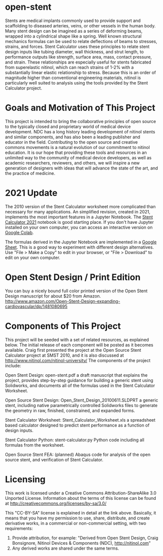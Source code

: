 open-stent
==========

Stents are medical implants commonly used to provide support and scaffolding to diseased arteries, veins, or other vessels in the human body. Many stent design can be imagined as a series of deforming beams, wrapped into a cylindrical shape like a spring. Well known structural mechanics formulas can be used to relate deflections of beams to stresses, strains, and forces. Stent Calculator uses these principles to relate stent design inputs like tubing diameter, wall thickness, and strut length, to performance outputs like strength, surface area, mass, contact pressure, and strain. These relationships are especially useful for stents fabricated from superelastic nitinol, which can reach strains of 1-2% with a substantially linear elastic relationship to stress. Because this is an order of magnitude higher than conventional engineering materials, nitinol is particularly well suited to analysis using the tools provided by the Stent Calculator project.

Goals and Motivation of This Project
====================================

This project is intended to bring the collaborative principles of open source to the typically closed and proprietary world of medical device development. NDC has a long history leading development of nitinol stents and similar components, and has also been a leading publisher and educator in the field. Contributing to the open source and creative commons movements is a natural evolution of our commitment to nitinol education. It is our hope that providing these tools and resources in an unlimited way to the community of medical device developers, as well as academic researchers, reviewers, and others, we will inspire a new generation of designers with ideas that will advance the state of the art, and the practice of medicine.

2021 Update
===========

The 2010 version of the Stent Calculator worksheet more complicated than necessary for many applications. An simplified revision, created in 2021, implements the most important features in a Jupyter Notebook. The [Stent Calculator 2021](https://github.com/cbonsig/open-stent/blob/ec8cb49e3697c48953775f79b527edf30b9796b0/stent_calculator_2021/stent_calculator_2021.ipynb) notebook is good starting place. If you don't have Jupyter installed on your own computer, you can access an interactive version on [Google Colab](https://colab.research.google.com/github/cbonsig/open-stent/blob/93954a52079aaf4d3f74319180989ae90f2ed21c/stent_calculator_2021/stent_calculator_2021.ipynb).

The formulas derived in the Jupyter Notebook are implemented in a [Google Sheet](https://docs.google.com/spreadsheets/d/1WNo-heeC47Z9YqaJjs4vi74C_uU2YyMQA8cRFJYoxgw/edit#gid=0). This is a good way to experiment with different design alternatives. Use "File > Make a Copy" to edit in your browser, or "File > Download" to edit on your own computer.

Open Stent Design / Print Edition
=================================
You can buy a nicely bound full color printed version of the Open Stent Design manuscript for about $20 from Amazon. http://www.amazon.com/Open-Stent-Design-expanding-cardiovascular/dp/1481080695

Components of This Project
==========================
This project will be seeded with a set of related resources, as explained below. The initial release of each component will be posted as it becomes available. Craig first presented the project at the Open Source Stent Calculator project at SMST 2010, and it is also discussed at http://www.nitinol.com/nitinol-university/ The components of the project include:

Open Stent Design: open-stent.pdf a draft manuscript that explains the project, provides step-by-step guidance for building a generic stent using Solidworks, and documents all of the formulas used in the Stent Calculator Worksheet.

Open Source Stent Design: Open_Stent_Design_20100611.SLDPRT a generic stent, including native parametrically controlled Solidworks files to generate the geometry in raw, finished, constrained, and expanded forms.

Stent Calculator Worksheet: Stent_Calculator_Worksheet.xls a spreadsheet based calculator designed to predict stent performance as a function of design inputs.

Stent Calculator Python: stent-calculator.py Python code including all formulas from the worksheet.

Open Source Stent FEA: (planned) Abaqus code for analysis of the open source stent, and verification of Stent Calculator.

Licensing
=========
This work is licensed under a Creative Commons Attribution-ShareAlike 3.0 Unported License. Information about the terms of this license can be found at http://creativecommons.org/licenses/by-sa/3.0/

This "CC-BY-SA" license is explained in detail at the link above. Basically, it means that you have my permission to use, share, distribute, and create derivative works, in a commercial or non-commercial setting, with two requirements:
1. Provide attribution, for example: "Derived from Open Stent Design, Craig Bonsignore, Nitinol Devices & Components (NDC), http://nitinol.com"
2. Any derived works are shared under the same terms.
